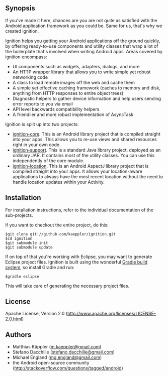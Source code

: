 ## Synopsis
If you've made it here, chances are you are not quite as satisfied with the Android application framework as you could be. Same for us, that's why we created ignition.

Ignition helps you getting your Android applications off the ground quickly, by offering ready-to-use components and utility classes that wrap a lot of the boilerplate that's involved when writing Android apps. Areas covered by ignition encompass:

 * UI components such as widgets, adapters, dialogs, and more
 * An HTTP wrapper library that allows you to write simple yet robust networking code
 * A class to load remote images off the web and cache them
 * A simple yet effective caching framework (caches to memory and disk, anything from HTTP responses to entire object trees)
 * Diagnostic helpers to gather device information and help users sending error reports to you via email
 * API level backwards compatibility helpers
 * A friendlier and more robust implementation of AsyncTask

Ignition is split up into two projects:

 * [ignition-core](https://github.com/kaeppler/ignition-core). This is an Android library project that is compiled straight into your apps. This allows you to re-use views and shared resources right in your own code.
 * [ignition-support](https://github.com/kaeppler/ignition-support). This is a standard Java library project, deployed as an ordinary JAR. It contains most of the utility classes. You can use this independently of the core module.
 * [ignition-location](https://github.com/stefanodacchille/ignition-location). This is an Android AspectJ library project that is compiled straight into your apps. It allows your location-aware applications to always have the most recent location without the need to handle location updates within your Activity.

## Installation
 For installation instructions, refer to the individual documentation of the sub-projects.

 If you want to checkout the entire project, do this:

```
$git clone git://github.com/kaeppler/ignition.git
$cd ignition
$git submodule init
$git submodule update
```

If on top of that you're working with Eclipse, you may want to generate Eclipse project files. Ignition is built using the wonderful [Gradle build system](http://www.gradle.org), so install Gradle and run:
```
$gradle eclipse
```
This will take care of generating the necessary project files.

## License
Apache License, Version 2.0 (http://www.apache.org/licenses/LICENSE-2.0.html)

## Authors
 * Matthias Käppler (m.kaeppler@gmail.com)
 * Stefano Dacchille (stefano.dacchille@gmail.com)
 * Michael England (mg.england@gmail.com)
 * the Android open-source community (http://stackoverflow.com/questions/tagged/android)
